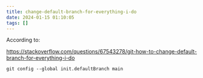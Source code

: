 ```yaml
---
title: change-default-branch-for-everything-i-do
date: 2024-01-15 01:10:05
tags: []
---
```

According to:

https://stackoverflow.com/questions/67543278/git-how-to-change-default-branch-for-everything-i-do

```
git config --global init.defaultBranch main
```

